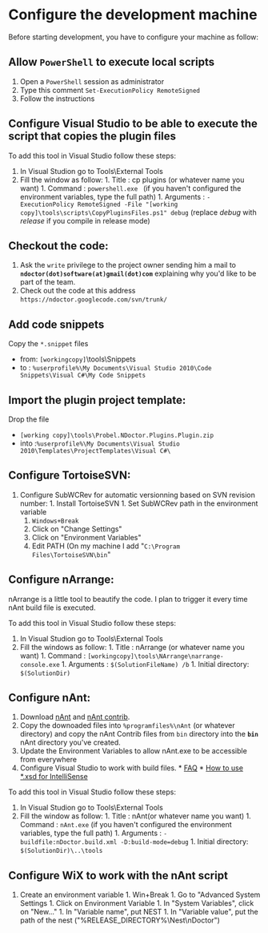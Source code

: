 # Configure the development machine #
Before starting development, you have to configure your machine as follow:

## Allow `PowerShell` to execute local scripts ##

  1. Open a `PowerShell` session as administrator
  1. Type this comment `Set-ExecutionPolicy RemoteSigned`
  1. Follow the instructions

## Configure Visual Studio to be able to execute the script that copies the plugin files ##

To add this tool in Visual Studio follow these steps:
  1. In Visual Studion go to Tools\External Tools
  1. Fill the window as follow:
    1. Title            : cp plugins (or whatever name you want)
    1. Command          : `powershell.exe ` (if you haven't configured the environment variables, type the full path)
    1. Arguments        : `-ExecutionPolicy RemoteSigned -File "[working copy]\tools\scripts\CopyPluginsFiles.ps1" debug` (replace _debug_ with _release_ if you compile in release mode)

## Checkout the code: ##

  1. Ask the `write` privilege to the project owner sending him a mail to **`ndoctor(dot)software(at)gmail(dot)com`** explaining why you'd like to be part of the team.
  1. Check out the code at this address `https://ndoctor.googlecode.com/svn/trunk/`

## Add code snippets ##
Copy the `*.snippet` files
  * from: `[workingcopy]`\tools\Snippets
  * to  : `%userprofile%\My Documents\Visual Studio 2010\Code Snippets\Visual C#\My Code Snippets`

## Import the plugin project template: ##
Drop the file
  * `[working copy]\tools\Probel.NDoctor.Plugins.Plugin.zip`
  * into :`%userprofile%\My Documents\Visual Studio 2010\Templates\ProjectTemplates\Visual C#\`

## Configure TortoiseSVN: ##

  1. Configure SubWCRev for automatic versionning based on SVN revision number:
    1. Install TortoiseSVN
    1. Set SubWCRev path in the environment variable
      1. `Windows+Break`
      1. Click on "Change Settings"
      1. Click on "Environment Variables"
      1. Edit PATH (On my machine I add "`C:\Program Files\TortoiseSVN\bin`"

## Configure nArrange: ##

nArrange is a little tool to beautify the code. I plan to trigger it every time nAnt build file is executed.

To add this tool in Visual Studio follow these steps:
  1. In Visual Studion go to Tools\External Tools
  1. Fill the windows as follow:
    1. Title            : nArrange (or whatever name you want)
    1. Command          : `[workingcopy]\tools\NArrange\narrange-console.exe`
    1. Arguments        : `$(SolutionFileName) /b`
    1. Initial directory: `$(SolutionDir)`

## Configure nAnt: ##
  1. Download [nAnt](http://nant.sourceforge.net/) and [nAnt contrib](http://nantcontrib.sourceforge.net/).
  1. Copy the downoaded files into `%programfiles%\nAnt` (or whatever directory) and copy the nAnt Contrib files from `bin` directory into the **`bin`** nAnt directory you've created.
  1. Update the Environment Variables to allow nAnt.exe to be accessible from everywhere
  1. Configure Visual Studio to work with build files.
    * [FAQ](https://github.com/nant/nant/wiki/Frequently-Asked-Questions)
    * [How to use \*.xsd for IntelliSense](http://stackoverflow.com/questions/5157041/how-to-make-intellisense-work-with-nant-files-in-visual-studio-2008)

To add this tool in Visual Studio follow these steps:
  1. In Visual Studion go to Tools\External Tools
  1. Fill the window as follow:
    1. Title            : nAnt(or whatever name you want)
    1. Command          : `nAnt.exe` (if you haven't configured the environment variables, type the full path)
    1. Arguments        : `-buildfile:nDoctor.build.xml -D:build-mode=debug`
    1. Initial directory: `$(SolutionDir)\..\tools`

## Configure WiX to work with the nAnt script ##
  1. Create an environment variable
    1. Win+Break
    1. Go to "Advanced System Settings
    1. Click on Environment Variable
    1. In "System Variables", click on "New..."
    1. In "Variable name", put NEST
    1. In "Variable value", put the path of the nest ("%RELEASE\_DIRECTORY%\Nest\nDoctor")